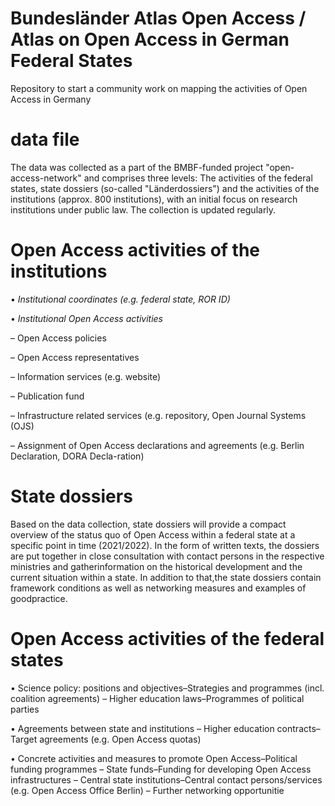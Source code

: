 # Bundesländer Atlas Open Access / Atlas on Open Access in German Federal States 

Repository to start a community work on mapping the activities of Open Access in Germany

# data file
The data was collected as a part of the BMBF-funded project "open-access-network" and comprises three levels: The activities of the federal states, state dossiers (so-called "Länderdossiers") and the activities of the institutions (approx. 800 institutions), with an initial focus on research institutions under public law. The collection is updated regularly.

  
 # Open Access activities of the institutions
 
• _Institutional coordinates (e.g. federal state, ROR ID)_

• _Institutional Open Access activities_

  – Open Access policies
  
  – Open Access representatives
  
  – Information services (e.g. website)
  
  – Publication fund
  
  – Infrastructure related services (e.g. repository, Open Journal Systems (OJS)
  
  – Assignment of Open Access declarations and agreements (e.g. Berlin Declaration, DORA Decla-ration)
  
    
  # State dossiers
  
Based on the data collection, state dossiers will provide a compact overview of the status quo of Open Access within a federal state at a specific point in time (2021/2022). In the form of written texts, the dossiers are put together in close consultation with contact persons in the respective ministries and gatherinformation on the historical development and the current situation within a state. In addition to that,the state dossiers contain framework conditions as well as networking measures and examples of goodpractice.

# Open Access activities of the federal states

• Science policy: positions and objectives–Strategies and programmes (incl. coalition agreements)
  – Higher education laws–Programmes of political parties

• Agreements between state and institutions
  – Higher education contracts–Target agreements (e.g. Open Access quotas)

• Concrete activities and measures to promote Open Access–Political funding programmes
  – State funds–Funding for developing Open Access infrastructures
  – Central state institutions–Central contact persons/services (e.g. Open Access Office Berlin)
  – Further networking opportunitie

